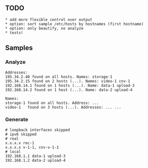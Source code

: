 ## TODO

    * add more flexible control over output
    * option: sort sample /etc/hosts by hostnames (first hostname)
    * option: only beautify, no analyze
    * tests!

## Samples

### Analyze

    Addresses:
    195.34.2.40 found on all hosts. Names: storage-1
    195.34.2.15 found on 2 hosts (...). Names: video-1 cnv-1
    192.168.14.1 found on 1 hosts (...). Name: data-1 upload-3
    192.168.14.2 found on 1 host (...). Name: data-2 upload-4

    Names:
    storage-1 found on all hosts. Address: ...
    video-1   found on 3 hosts (...). Addresses: ... ...

### Generate

    # loopback interfaces skipped
    # ipv6 skipped
    # real
    x.x.x.x rec-1
    x.x.x.x v-1-1, cnv-v-1-1
    # local
    192.168.1.1 data-1 upload-3
    192.168.1.2 data-2 upload-4